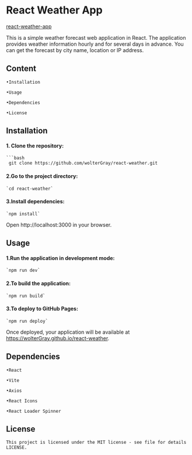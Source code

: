 # React Weather App

[react-weather-app](https://woltergray.github.io/react-weather/)

This is a simple weather forecast web application in React. The application provides weather information hourly and for several days in advance. You can get the forecast by city name, location or IP address.

## Content

    •Installation
  
    •Usage
  
    •Dependencies

    •License

## Installation

#### 1. Clone the repository:
    ```bash
     git clone https://github.com/wolterGray/react-weather.git

#### 2.Go to the project directory:

    `cd react-weather`

#### 3.Install dependencies:

    `npm install`

Open http://localhost:3000 in your browser.


## Usage

#### 1.Run the application in development mode:

    `npm run dev`

#### 2.To build the application:

    `npm run build`

#### 3.To deploy to GitHub Pages:

    `npm run deploy`

Once deployed, your application will be available at https://wolterGray.github.io/react-weather.


## Dependencies

    •React
  
    •Vite
  
    •Axios
  
    •React Icons
  
    •React Loader Spinner
    

## License

    This project is licensed under the MIT license - see file for details LICENSE.
